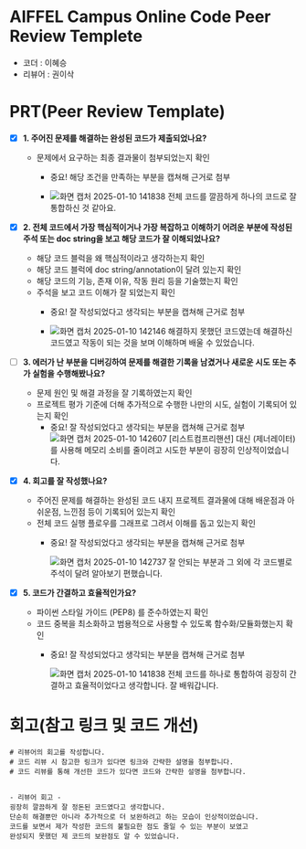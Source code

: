 # AIFFEL Campus Online Code Peer Review Templete
- 코더 : 이혜승
- 리뷰어 : 권이삭

# PRT(Peer Review Template)
- [X]  **1. 주어진 문제를 해결하는 완성된 코드가 제출되었나요?**
    - 문제에서 요구하는 최종 결과물이 첨부되었는지 확인
        - 중요! 해당 조건을 만족하는 부분을 캡쳐해 근거로 첨부
     
        - ![화면 캡처 2025-01-10 141838](https://github.com/user-attachments/assets/56246654-43de-47b5-ad0a-d447ff60a7d1)
          전체 코드를 깔끔하게 하나의 코드로 잘 통합하신 것 같아요.

    
- [X]  **2. 전체 코드에서 가장 핵심적이거나 가장 복잡하고 이해하기 어려운 부분에 작성된 
주석 또는 doc string을 보고 해당 코드가 잘 이해되었나요?**
    - 해당 코드 블럭을 왜 핵심적이라고 생각하는지 확인
    - 해당 코드 블럭에 doc string/annotation이 달려 있는지 확인
    - 해당 코드의 기능, 존재 이유, 작동 원리 등을 기술했는지 확인
    - 주석을 보고 코드 이해가 잘 되었는지 확인
        - 중요! 잘 작성되었다고 생각되는 부분을 캡쳐해 근거로 첨부
     
        - ![화면 캡처 2025-01-10 142146](https://github.com/user-attachments/assets/781099ba-4748-48c7-bdd3-54883142971c)
          해결하지 못했던 코드였는데 해결하신 코드였고 작동이 되는 것을 보며 이해하며 배울 수 있었습니다.

        
- [ ]  **3. 에러가 난 부분을 디버깅하여 문제를 해결한 기록을 남겼거나
새로운 시도 또는 추가 실험을 수행해봤나요?**
    - 문제 원인 및 해결 과정을 잘 기록하였는지 확인
    - 프로젝트 평가 기준에 더해 추가적으로 수행한 나만의 시도, 
    실험이 기록되어 있는지 확인
        - 중요! 잘 작성되었다고 생각되는 부분을 캡쳐해 근거로 첨부
          ![화면 캡처 2025-01-10 142607](https://github.com/user-attachments/assets/a9ee5303-feb6-49d0-b125-4b857c17c073)
          [리스트컴프리핸션] 대신 (제너레이터)를 사용해 메모리 소비를 줄이려고 시도한 부분이 굉장히 인상적이었습니다.

        
- [X]  **4. 회고를 잘 작성했나요?**
    - 주어진 문제를 해결하는 완성된 코드 내지 프로젝트 결과물에 대해
    배운점과 아쉬운점, 느낀점 등이 기록되어 있는지 확인
    - 전체 코드 실행 플로우를 그래프로 그려서 이해를 돕고 있는지 확인
        - 중요! 잘 작성되었다고 생각되는 부분을 캡쳐해 근거로 첨부

          ![화면 캡처 2025-01-10 142737](https://github.com/user-attachments/assets/f5897a4f-5efc-4d83-ab66-e967f7515074)
          잘 안되는 부분과 그 외에 각 코드별로 주석이 달려 알아보기 편했습니다.

        
- [X]  **5. 코드가 간결하고 효율적인가요?**
    - 파이썬 스타일 가이드 (PEP8) 를 준수하였는지 확인
    - 코드 중복을 최소화하고 범용적으로 사용할 수 있도록 함수화/모듈화했는지 확인
        - 중요! 잘 작성되었다고 생각되는 부분을 캡쳐해 근거로 첨부
     
          ![화면 캡처 2025-01-10 141838](https://github.com/user-attachments/assets/9c654899-7437-473f-8639-cc8f93224546)
          전체 코드를 하나로 통합하여 굉장히 간결하고 효율적이었다고 생각합니다. 잘 배워갑니다.



# 회고(참고 링크 및 코드 개선)
```
# 리뷰어의 회고를 작성합니다.
# 코드 리뷰 시 참고한 링크가 있다면 링크와 간략한 설명을 첨부합니다.
# 코드 리뷰를 통해 개선한 코드가 있다면 코드와 간략한 설명을 첨부합니다.


- 리뷰어 회고 -
굉장히 깔끔하게 잘 정돈된 코드였다고 생각합니다.
단순히 해결뿐만 아니라 추가적으로 더 보완하려고 하는 모습이 인상적이었습니다.
코드를 보면서 제가 작성한 코드의 불필요한 점도 줄일 수 있는 부분이 보였고
완성되지 못했던 제 코드의 보완점도 알 수 있었습니다.

```

